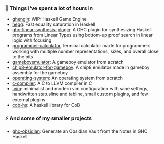 ### 🌱 Things I've spent a lot of hours in
* [ghengin](https://github.com/alt-romes/ghengin): WIP: Haskell Game Engine
* [hegg](https://github.com/alt-romes/hegg): Fast equality saturation in Haskell
* [ghc-linear-synthesis-plugin](https://github.com/alt-romes/ghc-linear-synthesis-plugin): A GHC plugin for synthesizing Haskell programs from Linear Types using bottom-up proof search in linear logic with focusing
* [programmer-calculator](https://github.com/alt-romes/programmer-calculator) Terminal calculator made for programmers working with multiple number representations, sizes, and overall close to the bits
* [gameboyemulator](https://github.com/alt-romes/gameboyemulator): A gameboy emulator from scratch
* [chip8-emulator-for-gameboy](https://github.com/alt-romes/chip8-emulator-for-gameboy):  A chip8 emulator made in gameboy assembly for the gameboy 
* [operating-system](https://github.com/alt-romes/operating-system): An operating system from scratch
* [c-compiler](https://github.com/alt-romes/c-compiler): A C to LLVM compiler in C
* [.vim](https://github.com/alt-romes/.vim): minimalist and modern vim configuration with sane settings, handwritten statusline and tabline, small custom plugins, and few external plugins
* [cob-hs](https://github.com/alt-romes/cob-hs): A haskell library for CoB

### ⚡ And some of my smaller projects
* [ghc-obsidian](https://github.com/alt-romes/ghc-obsidian-generator): Generate an Obsidian Vault from the Notes in GHC Haskell 

<!--
**alt-romes/alt-romes** is a ✨ _special_ ✨ repository because its `README.md` (this file) appears on your GitHub profile.

Here are some ideas to get you started:

- 🔭 I’m currently working on ...
- 🌱 I’m currently learning ...
- 👯 I’m looking to collaborate on ...
- 🤔 I’m looking for help with ...
- 💬 Ask me about ...
- 📫 How to reach me: ...
- 😄 Pronouns: ...
- ⚡ Fun fact: ...
-->
